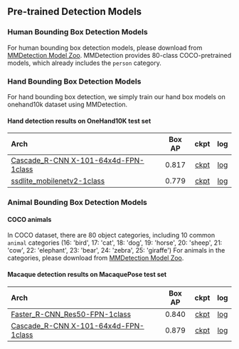 ## Pre-trained Detection Models

### Human Bounding Box Detection Models

For human bounding box detection models, please download from [MMDetection Model Zoo](https://mmdetection.readthedocs.io/en/latest/model_zoo.html).
MMDetection provides 80-class COCO-pretrained models, which already includes the `person` category.

### Hand Bounding Box Detection Models

For hand bounding box detection, we simply train our hand box models on onehand10k dataset using MMDetection.

#### Hand detection results on OneHand10K test set

| Arch                                                              | Box AP |                               ckpt                                |                               log                                |
| :---------------------------------------------------------------- | :----: | :---------------------------------------------------------------: | :--------------------------------------------------------------: |
| [Cascade_R-CNN X-101-64x4d-FPN-1class](/demo/mmdetection_cfg/cascade_rcnn_x101_64x4d_fpn_1class.py) | 0.817  | [ckpt](https://download.openmmlab.com/mmpose/mmdet_pretrained/cascade_rcnn_x101_64x4d_fpn_20e_onehand10k-dac19597_20201030.pth) | [log](https://download.openmmlab.com/mmpose/mmdet_pretrained/cascade_rcnn_x101_64x4d_fpn_20e_onehand10k_20201030.log.json) |
| [ssdlite_mobilenetv2-1class](/demo/mmdetection_cfg/ssdlite_mobilenetv2_scratch_600e_onehand.py)  |  0.779 |  [ckpt](https://download.openmmlab.com/mmpose/mmdet_pretrained/ssdlite_mobilenetv2_scratch_600e_onehand-4f9f8686_20220523.pth) | [log](https://download.openmmlab.com/mmpose/mmdet_pretrainedssdlite_mobilenetv2_scratch_600e_onehand_20220523.log.json) |

### Animal Bounding Box Detection Models

#### COCO animals

In COCO dataset, there are 80 object categories, including 10 common `animal` categories (16: 'bird', 17: 'cat', 18: 'dog', 19: 'horse', 20: 'sheep', 21: 'cow', 22: 'elephant', 23: 'bear', 24: 'zebra', 25: 'giraffe')
For animals in the categories, please download from [MMDetection Model Zoo](https://mmdetection.readthedocs.io/en/latest/model_zoo.html).

#### Macaque detection results on MacaquePose test set

| Arch  | Box AP |   ckpt | log |
| :-------------- | :-----------: | :------: | :------: |
| [Faster_R-CNN_Res50-FPN-1class](/demo/mmdetection_cfg/faster_rcnn_r50_fpn_1class.py)  |  0.840 |  [ckpt](https://download.openmmlab.com/mmpose/mmdet_pretrained/faster_rcnn_r50_fpn_1x_macaque-f64f2812_20210409.pth) | [log](https://download.openmmlab.com/mmpose/mmdet_pretrained/faster_rcnn_r50_fpn_1x_macaque_20210409.log.json) |
| [Cascade_R-CNN X-101-64x4d-FPN-1class](/demo/mmdetection_cfg/cascade_rcnn_x101_64x4d_fpn_1class.py)  |  0.879 |  [ckpt](https://download.openmmlab.com/mmpose/mmdet_pretrained/cascade_rcnn_x101_64x4d_fpn_20e_macaque-e45e36f5_20210409.pth) | [log](https://download.openmmlab.com/mmpose/mmdet_pretrained/cascade_rcnn_x101_64x4d_fpn_20e_macaque_20210409.log.json) |
